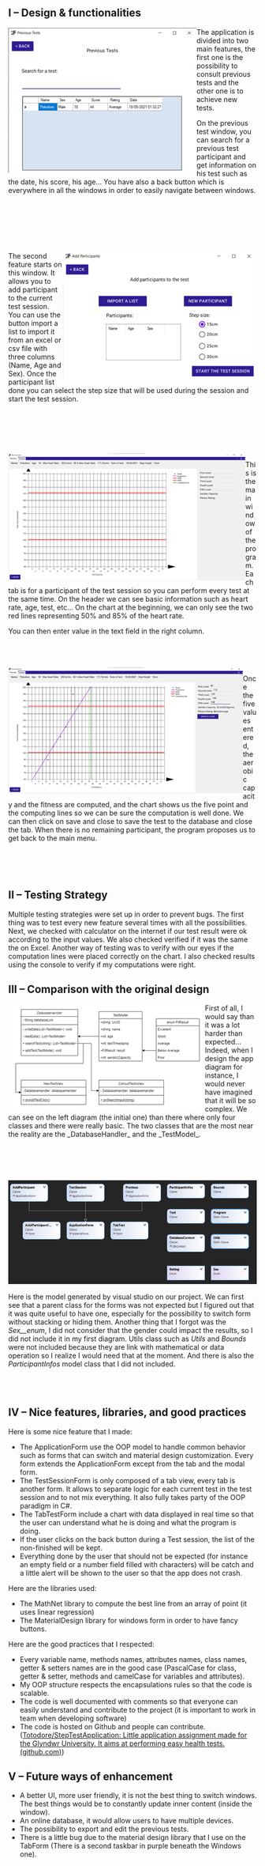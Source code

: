 ## I – Design &amp; functionalities

<img align="left" src="img/1.png"/> The application is divided into two main features, the first one is the possibility to consult previous tests and the other one is to achieve new tests.

On the previous test window, you can search for a previous test participant and get information on his test such as the date, his score, his age…
You have also a back button which is everywhere in all the windows in order to easily navigate between windows.

<br>
<br>
<br>
<br>
<br>
<br>

<img align="right" src="img/2.png"/>
The second feature starts on this window. It allows you to add participant to the current test session. You can use the button import a list to import it from an excel or csv file with three columns (Name, Age and Sex). Once the participant list done you can select the step size that will be used during the session and start the test session.

<br>
<br>
<br>
<br>
<br>
<br>
<br>

<img align="left" src="img/3.png"/>

This is the main window of the program. Each tab is for a participant of the test session so you can perform every test at the same time. On the header we can see basic information such as heart rate, age, test, etc… On the chart at the beginning, we can only see the two red lines representing 50% and 85% of the heart rate.

You can then enter value in the text field in the right column.

<br>
<br>
<br>

<img align="left" src="img/4.png"/>

Once the five values entered, the aerobic capacity and the fitness are computed, and the chart shows us the five point and the computing lines so we can be sure the computation is well done. We can then click on save and close to save the test to the database and close the tab. When there is no remaining participant, the program proposes us to get back to the main menu.
 
<br>
<br>
<br>

## II – Testing Strategy

Multiple testing strategies were set up in order to prevent bugs. The first thing was to test every new feature several times with all the possibilities. Next, we checked with calculator on the internet if our test result were ok according to the input values. We also checked verified if it was the same the on Excel. Another way of testing was to verify with our eyes if the computation lines were placed correctly on the chart. I also checked results using the console to verify if my computations were right.

## III – Comparison with the original design

<img align="left" src="img/5.png"/>
First of all, I would say than it was a lot harder than expected… Indeed, when I design the app diagram for instance, I would never have imagined that it will be so complex. We can see on the left diagram (the initial one) than there where only four classes and there were really basic. The two classes that are the most near the reality are the _DatabaseHandler_ and the _TestModel_.

<br>
<br>
<br>
<br>
<br>
<br>

<div style="text-align: center; width: 100%"><img src="img/6.png"/></div>

Here is the model generated by visual studio on our project. We can first see that a parent class for the forms was not expected but I figured out that it was quite useful to have one, especially for the possibility to switch form without stacking or hiding them. Another thing that I forgot was the _Sex__enum_, I did not consider that the gender could impact the results, so I did not include it in my first diagram. Utils class such as _Utils_ and _Bounds_ were not included because they are link with mathematical or data operation so I realize I would need that at the moment. And there is also the _ParticipantInfos_ model class that I did not included.

<br>
<br>

## IV – Nice features, libraries, and good practices

Here is some nice feature that I made:

- The ApplicationForm use the OOP model to handle common behavior such as forms that can switch and material design customization. Every form extends the ApplicationForm except from the tab and the modal form.
- The TestSessionForm is only composed of a tab view, every tab is another form. It allows to separate logic for each current test in the test session and to not mix everything. It also fully takes party of the OOP paradigm in C#.
- The TabTestForm include a chart with data displayed in real time so that the user can understand what he is doing and what the program is doing.
- If the user clicks on the back button during a Test session, the list of the non-finished will be kept.
- Everything done by the user that should not be expected (for instance an empty field or a number field filled with characters) will be catch and a little alert will be shown to the user so that the app does not crash.

Here are the libraries used:

- The MathNet library to compute the best line from an array of point (it uses linear regression)
- The MaterialDesign library for windows form in order to have fancy buttons.

Here are the good practices that I respected:

- Every variable name, methods names, attributes names, class names, getter &amp; setters names are in the good case (PascalCase for class, getter &amp; setter, methods and camelCase for variables and attributes).
- My OOP structure respects the encapsulations rules so that the code is scalable.
- The code is well documented with comments so that everyone can easily understand and contribute to the project (it is important to work in team when developing software)
- The code is hosted on Github and people can contribute. ([Totodore/StepTestApplication: Little application assignment made for the Glyndwr University. It aims at performing easy health tests. (github.com)](https://github.com/Totodore/StepTestApplication))

## V – Future ways of enhancement

- A better UI, more user friendly, it is not the best thing to switch windows. The best things would be to constantly update inner content (inside the window).
- An online database, it would allow users to have multiple devices.
- The possibility to export and edit the previous tests.
- There is a little bug due to the material design library that I use on the TabForm (There is a second taskbar in purple beneath the Windows one).
